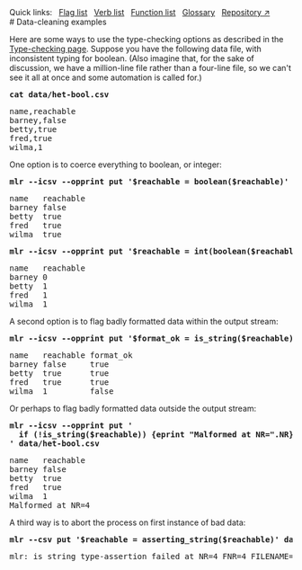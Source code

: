 <!---  PLEASE DO NOT EDIT DIRECTLY. EDIT THE .md.in FILE PLEASE. --->
<div>
<span class="quicklinks">
Quick links:
&nbsp;
<a class="quicklink" href="../reference-main-flag-list/index.html">Flag list</a>
&nbsp;
<a class="quicklink" href="../reference-verbs/index.html">Verb list</a>
&nbsp;
<a class="quicklink" href="../reference-dsl-builtin-functions/index.html">Function list</a>
&nbsp;
<a class="quicklink" href="../glossary/index.html">Glossary</a>
&nbsp;
<a class="quicklink" href="https://github.com/johnkerl/miller" target="_blank">Repository ↗</a>
</span>
</div>
# Data-cleaning examples

Here are some ways to use the type-checking options as described in the [Type-checking page](reference-dsl-variables.md#type-checking).  Suppose you have the following data file, with inconsistent typing for boolean. (Also imagine that, for the sake of discussion, we have a million-line file rather than a four-line file, so we can't see it all at once and some automation is called for.)

<pre class="pre-highlight-in-pair">
<b>cat data/het-bool.csv</b>
</pre>
<pre class="pre-non-highlight-in-pair">
name,reachable
barney,false
betty,true
fred,true
wilma,1
</pre>

One option is to coerce everything to boolean, or integer:

<pre class="pre-highlight-in-pair">
<b>mlr --icsv --opprint put '$reachable = boolean($reachable)' data/het-bool.csv</b>
</pre>
<pre class="pre-non-highlight-in-pair">
name   reachable
barney false
betty  true
fred   true
wilma  true
</pre>

<pre class="pre-highlight-in-pair">
<b>mlr --icsv --opprint put '$reachable = int(boolean($reachable))' data/het-bool.csv</b>
</pre>
<pre class="pre-non-highlight-in-pair">
name   reachable
barney 0
betty  1
fred   1
wilma  1
</pre>

A second option is to flag badly formatted data within the output stream:

<pre class="pre-highlight-in-pair">
<b>mlr --icsv --opprint put '$format_ok = is_string($reachable)' data/het-bool.csv</b>
</pre>
<pre class="pre-non-highlight-in-pair">
name   reachable format_ok
barney false     true
betty  true      true
fred   true      true
wilma  1         false
</pre>

Or perhaps to flag badly formatted data outside the output stream:

<pre class="pre-highlight-in-pair">
<b>mlr --icsv --opprint put '</b>
<b>  if (!is_string($reachable)) {eprint "Malformed at NR=".NR}</b>
<b>' data/het-bool.csv</b>
</pre>
<pre class="pre-non-highlight-in-pair">
name   reachable
barney false
betty  true
fred   true
wilma  1
Malformed at NR=4
</pre>

A third way is to abort the process on first instance of bad data:

<pre class="pre-highlight-in-pair">
<b>mlr --csv put '$reachable = asserting_string($reachable)' data/het-bool.csv</b>
</pre>
<pre class="pre-non-highlight-in-pair">
mlr: is_string type-assertion failed at NR=4 FNR=4 FILENAME=data/het-bool.csv
</pre>
